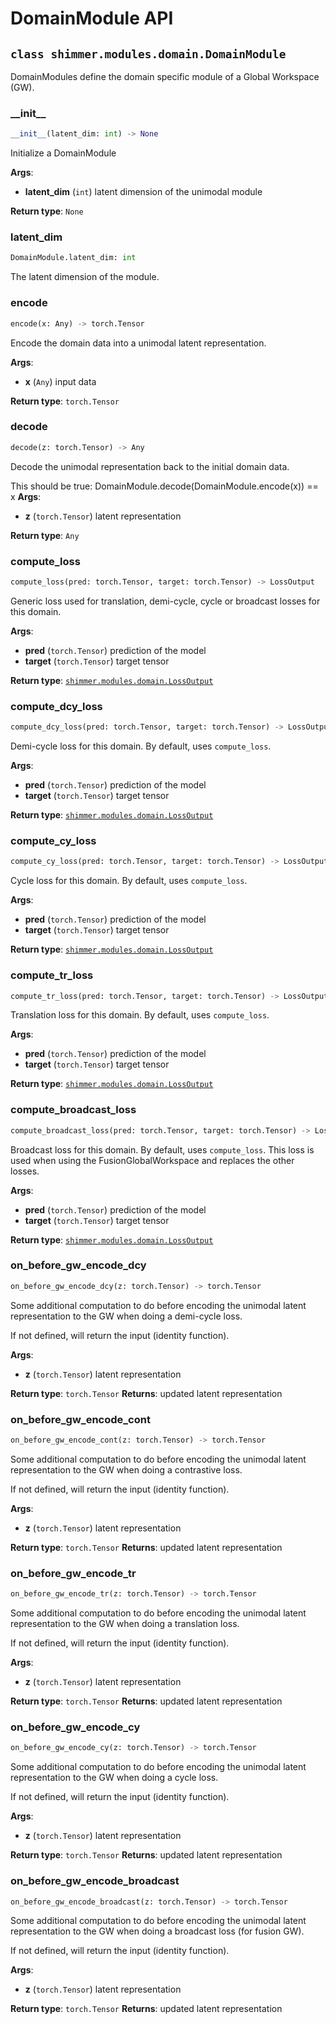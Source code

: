 # DomainModule API

## `class shimmer.modules.domain.DomainModule`
DomainModules define the domain specific module of a Global Workspace (GW).

### \_\_init\_\_
```python
__init__(latent_dim: int) -> None
```
Initialize a DomainModule

**Args**:
- **latent\_dim** (`int`) latent dimension of the unimodal module

**Return type**: `None`

### latent\_dim
```python
DomainModule.latent_dim: int
```
The latent dimension of the module.

### encode
```python
encode(x: Any) -> torch.Tensor
```
Encode the domain data into a unimodal latent representation.

**Args**:

- **x** (`Any`) input data

**Return type**: `torch.Tensor`

### decode
```python
decode(z: torch.Tensor) -> Any
```
Decode the unimodal representation back to the initial domain data.

This should be true:
DomainModule.decode(DomainModule.encode(x)) == x
**Args**:

- **z** (`torch.Tensor`) latent representation

**Return type**: `Any`

### compute\_loss
```python
compute_loss(pred: torch.Tensor, target: torch.Tensor) -> LossOutput
```
Generic loss used for translation, demi-cycle, cycle or broadcast losses for this domain.

**Args**:

- **pred** (`torch.Tensor`) prediction of the model
- **target** (`torch.Tensor`) target tensor

**Return type**: [`shimmer.modules.domain.LossOutput`](./loss_output.md)

### compute\_dcy\_loss
```python
compute_dcy_loss(pred: torch.Tensor, target: torch.Tensor) -> LossOutput
```
Demi-cycle loss for this domain. By default, uses `compute_loss`.

**Args**:

- **pred** (`torch.Tensor`) prediction of the model
- **target** (`torch.Tensor`) target tensor

**Return type**: [`shimmer.modules.domain.LossOutput`](./loss_output.md)

### compute\_cy\_loss
```python
compute_cy_loss(pred: torch.Tensor, target: torch.Tensor) -> LossOutput
```
Cycle loss for this domain. By default, uses `compute_loss`.

**Args**:

- **pred** (`torch.Tensor`) prediction of the model
- **target** (`torch.Tensor`) target tensor

**Return type**: [`shimmer.modules.domain.LossOutput`](./loss_output.md)

### compute\_tr\_loss
```python
compute_tr_loss(pred: torch.Tensor, target: torch.Tensor) -> LossOutput
```
Translation loss for this domain. By default, uses `compute_loss`.

**Args**:

- **pred** (`torch.Tensor`) prediction of the model
- **target** (`torch.Tensor`) target tensor

**Return type**: [`shimmer.modules.domain.LossOutput`](./loss_output.md)

### compute\_broadcast\_loss
```python
compute_broadcast_loss(pred: torch.Tensor, target: torch.Tensor) -> LossOutput
```
Broadcast loss for this domain. By default, uses `compute_loss`.
This loss is used when using the FusionGlobalWorkspace and replaces the other
losses.

**Args**:

- **pred** (`torch.Tensor`) prediction of the model
- **target** (`torch.Tensor`) target tensor

**Return type**: [`shimmer.modules.domain.LossOutput`](./loss_output.md)

### on\_before\_gw\_encode\_dcy
```python
on_before_gw_encode_dcy(z: torch.Tensor) -> torch.Tensor
```
Some additional computation to do before encoding the unimodal latent representation
to the GW when doing a demi-cycle loss.

If not defined, will return the input (identity function).

**Args**:

- **z** (`torch.Tensor`) latent representation

**Return type**: `torch.Tensor`
**Returns**: updated latent representation

### on\_before\_gw\_encode\_cont
```python
on_before_gw_encode_cont(z: torch.Tensor) -> torch.Tensor
```
Some additional computation to do before encoding the unimodal latent representation
to the GW when doing a contrastive loss.

If not defined, will return the input (identity function).

**Args**:

- **z** (`torch.Tensor`) latent representation

**Return type**: `torch.Tensor`
**Returns**: updated latent representation

### on\_before\_gw\_encode\_tr
```python
on_before_gw_encode_tr(z: torch.Tensor) -> torch.Tensor
```
Some additional computation to do before encoding the unimodal latent representation
to the GW when doing a translation loss.

If not defined, will return the input (identity function).

**Args**:

- **z** (`torch.Tensor`) latent representation

**Return type**: `torch.Tensor`
**Returns**: updated latent representation

### on\_before\_gw\_encode\_cy
```python
on_before_gw_encode_cy(z: torch.Tensor) -> torch.Tensor
```
Some additional computation to do before encoding the unimodal latent representation
to the GW when doing a cycle loss.

If not defined, will return the input (identity function).

**Args**:

- **z** (`torch.Tensor`) latent representation

**Return type**: `torch.Tensor`
**Returns**: updated latent representation

### on\_before\_gw\_encode\_broadcast
```python
on_before_gw_encode_broadcast(z: torch.Tensor) -> torch.Tensor
```
Some additional computation to do before encoding the unimodal latent representation
to the GW when doing a broadcast loss (for fusion GW).

If not defined, will return the input (identity function).

**Args**:

- **z** (`torch.Tensor`) latent representation

**Return type**: `torch.Tensor`
**Returns**: updated latent representation

